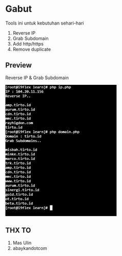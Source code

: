# Gabut
 
Tools ini untuk kebutuhan sehari-hari

1. Reverse IP
2. Grab Subdomain
3. Add http/https
4. Remove duplicate

## Preview
Reverse IP & Grab Subdomain

![preview](https://raw.githubusercontent.com/0dayherman/Gabut/master/preview.png)

## THX TO
1. Mas Ulin
2. abaykandotcom
